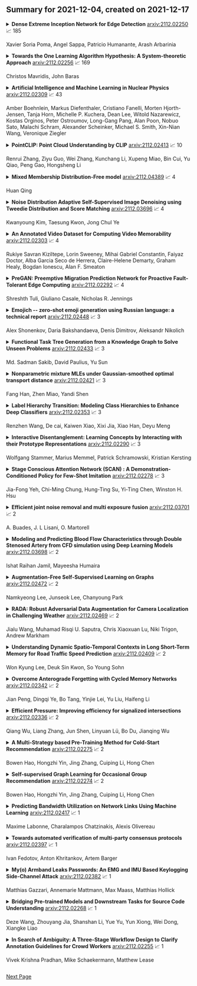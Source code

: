 ## Summary for 2021-12-04, created on 2021-12-17


<details><summary><b>Dense Extreme Inception Network for Edge Detection</b>
<a href="https://arxiv.org/abs/2112.02250">arxiv:2112.02250</a>
&#x1F4C8; 185 <br>
<p>Xavier Soria Poma, Angel Sappa, Patricio Humanante, Arash Arbarinia</p></summary>
<p>

**Abstract:** Edge detection is the basis of many computer vision applications. State of the art predominantly relies on deep learning with two decisive factors: dataset content and network's architecture. Most of the publicly available datasets are not curated for edge detection tasks. Here, we offer a solution to this constraint. First, we argue that edges, contours and boundaries, despite their overlaps, are three distinct visual features requiring separate benchmark datasets. To this end, we present a new dataset of edges. Second, we propose a novel architecture, termed Dense Extreme Inception Network for Edge Detection (DexiNed), that can be trained from scratch without any pre-trained weights. DexiNed outperforms other algorithms in the presented dataset. It also generalizes well to other datasets without any fine-tuning. The higher quality of DexiNed is also perceptually evident thanks to the sharper and finer edges it outputs.

</p>
</details>

<details><summary><b>Towards the One Learning Algorithm Hypothesis: A System-theoretic Approach</b>
<a href="https://arxiv.org/abs/2112.02256">arxiv:2112.02256</a>
&#x1F4C8; 169 <br>
<p>Christos Mavridis, John Baras</p></summary>
<p>

**Abstract:** The existence of a universal learning architecture in human cognition is a widely spread conjecture supported by experimental findings from neuroscience. While no low-level implementation can be specified yet, an abstract outline of human perception and learning is believed to entail three basic properties: (a) hierarchical attention and processing, (b) memory-based knowledge representation, and (c) progressive learning and knowledge compaction. We approach the design of such a learning architecture from a system-theoretic viewpoint, developing a closed-loop system with three main components: (i) a multi-resolution analysis pre-processor, (ii) a group-invariant feature extractor, and (iii) a progressive knowledge-based learning module. Multi-resolution feedback loops are used for learning, i.e., for adapting the system parameters to online observations. To design (i) and (ii), we build upon the established theory of wavelet-based multi-resolution analysis and the properties of group convolution operators. Regarding (iii), we introduce a novel learning algorithm that constructs progressively growing knowledge representations in multiple resolutions. The proposed algorithm is an extension of the Online Deterministic Annealing (ODA) algorithm based on annealing optimization, solved using gradient-free stochastic approximation. ODA has inherent robustness and regularization properties and provides a means to progressively increase the complexity of the learning model i.e. the number of the neurons, as needed, through an intuitive bifurcation phenomenon. The proposed multi-resolution approach is hierarchical, progressive, knowledge-based, and interpretable. We illustrate the properties of the proposed architecture in the context of the state-of-the-art learning algorithms and deep learning methods.

</p>
</details>

<details><summary><b>Artificial Intelligence and Machine Learning in Nuclear Physics</b>
<a href="https://arxiv.org/abs/2112.02309">arxiv:2112.02309</a>
&#x1F4C8; 43 <br>
<p>Amber Boehnlein, Markus Diefenthaler, Cristiano Fanelli, Morten Hjorth-Jensen, Tanja Horn, Michelle P. Kuchera, Dean Lee, Witold Nazarewicz, Kostas Orginos, Peter Ostroumov, Long-Gang Pang, Alan Poon, Nobuo Sato, Malachi Schram, Alexander Scheinker, Michael S. Smith, Xin-Nian Wang, Veronique Ziegler</p></summary>
<p>

**Abstract:** Advances in artificial intelligence/machine learning methods provide tools that have broad applicability in scientific research. These techniques are being applied across the diversity of nuclear physics research topics, leading to advances that will facilitate scientific discoveries and societal applications.
  This Review gives a snapshot of nuclear physics research which has been transformed by artificial intelligence and machine learning techniques.

</p>
</details>

<details><summary><b>PointCLIP: Point Cloud Understanding by CLIP</b>
<a href="https://arxiv.org/abs/2112.02413">arxiv:2112.02413</a>
&#x1F4C8; 10 <br>
<p>Renrui Zhang, Ziyu Guo, Wei Zhang, Kunchang Li, Xupeng Miao, Bin Cui, Yu Qiao, Peng Gao, Hongsheng Li</p></summary>
<p>

**Abstract:** Recently, zero-shot and few-shot learning via Contrastive Vision-Language Pre-training (CLIP) have shown inspirational performance on 2D visual recognition, which learns to match images with their corresponding texts in open-vocabulary settings. However, it remains under explored that whether CLIP, pre-trained by large-scale image-text pairs in 2D, can be generalized to 3D recognition. In this paper, we identify such a setting is feasible by proposing PointCLIP, which conducts alignment between CLIP-encoded point cloud and 3D category texts. Specifically, we encode a point cloud by projecting it into multi-view depth maps without rendering, and aggregate the view-wise zero-shot prediction to achieve knowledge transfer from 2D to 3D. On top of that, we design an inter-view adapter to better extract the global feature and adaptively fuse the few-shot knowledge learned from 3D into CLIP pre-trained in 2D. By just fine-tuning the lightweight adapter in the few-shot settings, the performance of PointCLIP could be largely improved. In addition, we observe the complementary property between PointCLIP and classical 3D-supervised networks. By simple ensembling, PointCLIP boosts baseline's performance and even surpasses state-of-the-art models. Therefore, PointCLIP is a promising alternative for effective 3D point cloud understanding via CLIP under low resource cost and data regime. We conduct thorough experiments on widely-adopted ModelNet10, ModelNet40 and the challenging ScanObjectNN to demonstrate the effectiveness of PointCLIP. The code is released at https://github.com/ZrrSkywalker/PointCLIP.

</p>
</details>

<details><summary><b>Mixed Membership Distribution-Free model</b>
<a href="https://arxiv.org/abs/2112.04389">arxiv:2112.04389</a>
&#x1F4C8; 4 <br>
<p>Huan Qing</p></summary>
<p>

**Abstract:** We consider the problem of detecting latent community information of mixed membership weighted network in which nodes have mixed memberships and edges connecting between nodes can be finite real numbers. We propose a general mixed membership distribution-free model for this problem. The model has no distribution constraints of edges but only the expected values, and can be viewed as generalizations of some previous models. We use an efficient spectral algorithm to estimate community memberships under the model. We also derive the convergence rate of the proposed algorithm under the model using delicate spectral analysis. We demonstrate the advantages of mixed membership distribution-free model with applications to a small scale of simulated networks when edges follow different distributions.

</p>
</details>

<details><summary><b>Noise Distribution Adaptive Self-Supervised Image Denoising using Tweedie Distribution and Score Matching</b>
<a href="https://arxiv.org/abs/2112.03696">arxiv:2112.03696</a>
&#x1F4C8; 4 <br>
<p>Kwanyoung Kim, Taesung Kwon, Jong Chul Ye</p></summary>
<p>

**Abstract:** Tweedie distributions are a special case of exponential dispersion models, which are often used in classical statistics as distributions for generalized linear models. Here, we reveal that Tweedie distributions also play key roles in modern deep learning era, leading to a distribution independent self-supervised image denoising formula without clean reference images. Specifically, by combining with the recent Noise2Score self-supervised image denoising approach and the saddle point approximation of Tweedie distribution, we can provide a general closed-form denoising formula that can be used for large classes of noise distributions without ever knowing the underlying noise distribution. Similar to the original Noise2Score, the new approach is composed of two successive steps: score matching using perturbed noisy images, followed by a closed form image denoising formula via distribution-independent Tweedie's formula. This also suggests a systematic algorithm to estimate the noise model and noise parameters for a given noisy image data set. Through extensive experiments, we demonstrate that the proposed method can accurately estimate noise models and parameters, and provide the state-of-the-art self-supervised image denoising performance in the benchmark dataset and real-world dataset.

</p>
</details>

<details><summary><b>An Annotated Video Dataset for Computing Video Memorability</b>
<a href="https://arxiv.org/abs/2112.02303">arxiv:2112.02303</a>
&#x1F4C8; 4 <br>
<p>Rukiye Savran Kiziltepe, Lorin Sweeney, Mihai Gabriel Constantin, Faiyaz Doctor, Alba Garcia Seco de Herrera, Claire-Helene Demarty, Graham Healy, Bogdan Ionescu, Alan F. Smeaton</p></summary>
<p>

**Abstract:** Using a collection of publicly available links to short form video clips of an average of 6 seconds duration each, 1,275 users manually annotated each video multiple times to indicate both long-term and short-term memorability of the videos. The annotations were gathered as part of an online memory game and measured a participant's ability to recall having seen the video previously when shown a collection of videos. The recognition tasks were performed on videos seen within the previous few minutes for short-term memorability and within the previous 24 to 72 hours for long-term memorability. Data includes the reaction times for each recognition of each video. Associated with each video are text descriptions (captions) as well as a collection of image-level features applied to 3 frames extracted from each video (start, middle and end). Video-level features are also provided. The dataset was used in the Video Memorability task as part of the MediaEval benchmark in 2020.

</p>
</details>

<details><summary><b>PreGAN: Preemptive Migration Prediction Network for Proactive Fault-Tolerant Edge Computing</b>
<a href="https://arxiv.org/abs/2112.02292">arxiv:2112.02292</a>
&#x1F4C8; 4 <br>
<p>Shreshth Tuli, Giuliano Casale, Nicholas R. Jennings</p></summary>
<p>

**Abstract:** Building a fault-tolerant edge system that can quickly react to node overloads or failures is challenging due to the unreliability of edge devices and the strict service deadlines of modern applications. Moreover, unnecessary task migrations can stress the system network, giving rise to the need for a smart and parsimonious failure recovery scheme. Prior approaches often fail to adapt to highly volatile workloads or accurately detect and diagnose faults for optimal remediation. There is thus a need for a robust and proactive fault-tolerance mechanism to meet service level objectives. In this work, we propose PreGAN, a composite AI model using a Generative Adversarial Network (GAN) to predict preemptive migration decisions for proactive fault-tolerance in containerized edge deployments. PreGAN uses co-simulations in tandem with a GAN to learn a few-shot anomaly classifier and proactively predict migration decisions for reliable computing. Extensive experiments on a Raspberry-Pi based edge environment show that PreGAN can outperform state-of-the-art baseline methods in fault-detection, diagnosis and classification, thus achieving high quality of service. PreGAN accomplishes this by 5.1% more accurate fault detection, higher diagnosis scores and 23.8% lower overheads compared to the best method among the considered baselines.

</p>
</details>

<details><summary><b>Emojich -- zero-shot emoji generation using Russian language: a technical report</b>
<a href="https://arxiv.org/abs/2112.02448">arxiv:2112.02448</a>
&#x1F4C8; 3 <br>
<p>Alex Shonenkov, Daria Bakshandaeva, Denis Dimitrov, Aleksandr Nikolich</p></summary>
<p>

**Abstract:** This technical report presents a text-to-image neural network "Emojich" that generates emojis using captions in Russian language as a condition. We aim to keep the generalization ability of a pretrained big model ruDALL-E Malevich (XL) 1.3B parameters at the fine-tuning stage, while giving special style to the images generated. Here are presented some engineering methods, code realization, all hyper-parameters for reproducing results and a Telegram bot where everyone can create their own customized sets of stickers. Also, some newly generated emojis obtained by "Emojich" model are demonstrated.

</p>
</details>

<details><summary><b>Functional Task Tree Generation from a Knowledge Graph to Solve Unseen Problems</b>
<a href="https://arxiv.org/abs/2112.02433">arxiv:2112.02433</a>
&#x1F4C8; 3 <br>
<p>Md. Sadman Sakib, David Paulius, Yu Sun</p></summary>
<p>

**Abstract:** A major component for developing intelligent and autonomous robots is a suitable knowledge representation, from which a robot can acquire knowledge about its actions or world. However, unlike humans, robots cannot creatively adapt to novel scenarios, as their knowledge and environment are rigidly defined. To address the problem of producing novel and flexible task plans called task trees, we explore how we can derive plans with concepts not originally in the robot's knowledge base. Existing knowledge in the form of a knowledge graph is used as a base of reference to create task trees that are modified with new object or state combinations. To demonstrate the flexibility of our method, we randomly selected recipes from the Recipe1M+ dataset and generated their task trees. The task trees were then thoroughly checked with a visualization tool that portrays how each ingredient changes with each action to produce the desired meal. Our results indicate that the proposed method can produce task plans with high accuracy even for never-before-seen ingredient combinations.

</p>
</details>

<details><summary><b>Nonparametric mixture MLEs under Gaussian-smoothed optimal transport distance</b>
<a href="https://arxiv.org/abs/2112.02421">arxiv:2112.02421</a>
&#x1F4C8; 3 <br>
<p>Fang Han, Zhen Miao, Yandi Shen</p></summary>
<p>

**Abstract:** The Gaussian-smoothed optimal transport (GOT) framework, pioneered in Goldfeld et al. (2020) and followed up by a series of subsequent papers, has quickly caught attention among researchers in statistics, machine learning, information theory, and related fields. One key observation made therein is that, by adapting to the GOT framework instead of its unsmoothed counterpart, the curse of dimensionality for using the empirical measure to approximate the true data generating distribution can be lifted. The current paper shows that a related observation applies to the estimation of nonparametric mixing distributions in discrete exponential family models, where under the GOT cost the estimation accuracy of the nonparametric MLE can be accelerated to a polynomial rate. This is in sharp contrast to the classical sub-polynomial rates based on unsmoothed metrics, which cannot be improved from an information-theoretical perspective. A key step in our analysis is the establishment of a new Jackson-type approximation bound of Gaussian-convoluted Lipschitz functions. This insight bridges existing techniques of analyzing the nonparametric MLEs and the new GOT framework.

</p>
</details>

<details><summary><b>Label Hierarchy Transition: Modeling Class Hierarchies to Enhance Deep Classifiers</b>
<a href="https://arxiv.org/abs/2112.02353">arxiv:2112.02353</a>
&#x1F4C8; 3 <br>
<p>Renzhen Wang, De cai, Kaiwen Xiao, Xixi Jia, Xiao Han, Deyu Meng</p></summary>
<p>

**Abstract:** Hierarchical classification aims to sort the object into a hierarchy of categories. For example, a bird can be categorized according to a three-level hierarchy of order, family, and species. Existing methods commonly address hierarchical classification by decoupling it into several multi-class classification tasks. However, such a multi-task learning strategy fails to fully exploit the correlation among various categories across different hierarchies. In this paper, we propose Label Hierarchy Transition, a unified probabilistic framework based on deep learning, to address hierarchical classification. Specifically, we explicitly learn the label hierarchy transition matrices, whose column vectors represent the conditional label distributions of classes between two adjacent hierarchies and could be capable of encoding the correlation embedded in class hierarchies. We further propose a confusion loss, which encourages the classification network to learn the correlation across different label hierarchies during training. The proposed framework can be adapted to any existing deep network with only minor modifications. We experiment with three public benchmark datasets with various class hierarchies, and the results demonstrate the superiority of our approach beyond the prior arts. Source code will be made publicly available.

</p>
</details>

<details><summary><b>Interactive Disentanglement: Learning Concepts by Interacting with their Prototype Representations</b>
<a href="https://arxiv.org/abs/2112.02290">arxiv:2112.02290</a>
&#x1F4C8; 3 <br>
<p>Wolfgang Stammer, Marius Memmel, Patrick Schramowski, Kristian Kersting</p></summary>
<p>

**Abstract:** Learning visual concepts from raw images without strong supervision is a challenging task. In this work, we show the advantages of prototype representations for understanding and revising the latent space of neural concept learners. For this purpose, we introduce interactive Concept Swapping Networks (iCSNs), a novel framework for learning concept-grounded representations via weak supervision and implicit prototype representations. iCSNs learn to bind conceptual information to specific prototype slots by swapping the latent representations of paired images. This semantically grounded and discrete latent space facilitates human understanding and human-machine interaction. We support this claim by conducting experiments on our novel data set "Elementary Concept Reasoning" (ECR), focusing on visual concepts shared by geometric objects.

</p>
</details>

<details><summary><b>Stage Conscious Attention Network (SCAN) : A Demonstration-Conditioned Policy for Few-Shot Imitation</b>
<a href="https://arxiv.org/abs/2112.02278">arxiv:2112.02278</a>
&#x1F4C8; 3 <br>
<p>Jia-Fong Yeh, Chi-Ming Chung, Hung-Ting Su, Yi-Ting Chen, Winston H. Hsu</p></summary>
<p>

**Abstract:** In few-shot imitation learning (FSIL), using behavioral cloning (BC) to solve unseen tasks with few expert demonstrations becomes a popular research direction. The following capabilities are essential in robotics applications: (1) Behaving in compound tasks that contain multiple stages. (2) Retrieving knowledge from few length-variant and misalignment demonstrations. (3) Learning from a different expert. No previous work can achieve these abilities at the same time. In this work, we conduct FSIL problem under the union of above settings and introduce a novel stage conscious attention network (SCAN) to retrieve knowledge from few demonstrations simultaneously. SCAN uses an attention module to identify each stage in length-variant demonstrations. Moreover, it is designed under demonstration-conditioned policy that learns the relationship between experts and agents. Experiment results show that SCAN can learn from different experts without fine-tuning and outperform baselines in complicated compound tasks with explainable visualization.

</p>
</details>

<details><summary><b>Efficient joint noise removal and multi exposure fusion</b>
<a href="https://arxiv.org/abs/2112.03701">arxiv:2112.03701</a>
&#x1F4C8; 2 <br>
<p>A. Buades, J. L Lisani, O. Martorell</p></summary>
<p>

**Abstract:** Multi-exposure fusion (MEF) is a technique for combining different images of the same scene acquired with different exposure settings into a single image. All the proposed MEF algorithms combine the set of images, somehow choosing from each one the part with better exposure.
  We propose a novel multi-exposure image fusion chain taking into account noise removal. The novel method takes advantage of DCT processing and the multi-image nature of the MEF problem. We propose a joint fusion and denoising strategy taking advantage of spatio-temporal patch selection and collaborative 3D thresholding. The overall strategy permits to denoise and fuse the set of images without the need of recovering each denoised exposure image, leading to a very efficient procedure.

</p>
</details>

<details><summary><b>Modeling and Predicting Blood Flow Characteristics through Double Stenosed Artery from CFD simulation using Deep Learning Models</b>
<a href="https://arxiv.org/abs/2112.03698">arxiv:2112.03698</a>
&#x1F4C8; 2 <br>
<p>Ishat Raihan Jamil, Mayeesha Humaira</p></summary>
<p>

**Abstract:** Establishing patient-specific finite element analysis (FEA) models for computational fluid dynamics (CFD) of double stenosed artery models involves time and effort, restricting physicians' ability to respond quickly in time-critical medical applications. Such issues might be addressed by training deep learning (DL) models to learn and predict blood flow characteristics using a dataset generated by CFD simulations of simplified double stenosed artery models with different configurations. When blood flow patterns are compared through an actual double stenosed artery model, derived from IVUS imaging, it is revealed that the sinusoidal approximation of stenosed neck geometry, which has been widely used in previous research works, fails to effectively represent the effects of a real constriction. As a result, a novel geometric representation of the constricted neck is proposed which, in terms of a generalized simplified model, outperforms the former assumption. The sequential change in artery lumen diameter and flow parameters along the length of the vessel presented opportunities for the use of LSTM and GRU DL models. However, with the small dataset of short lengths of doubly constricted blood arteries, the basic neural network model outperforms the specialized RNNs for most flow properties. LSTM, on the other hand, performs better for predicting flow properties with large fluctuations, such as varying blood pressure over the length of the vessels. Despite having good overall accuracies in training and testing across all the properties for the vessels in the dataset, the GRU model underperforms for an individual vessel flow prediction in all cases. The results also point to the need of individually optimized hyperparameters for each property in any model rather than aiming to achieve overall good performance across all outputs with a single set of hyperparameters.

</p>
</details>

<details><summary><b>Augmentation-Free Self-Supervised Learning on Graphs</b>
<a href="https://arxiv.org/abs/2112.02472">arxiv:2112.02472</a>
&#x1F4C8; 2 <br>
<p>Namkyeong Lee, Junseok Lee, Chanyoung Park</p></summary>
<p>

**Abstract:** Inspired by the recent success of self-supervised methods applied on images, self-supervised learning on graph structured data has seen rapid growth especially centered on augmentation-based contrastive methods. However, we argue that without carefully designed augmentation techniques, augmentations on graphs may behave arbitrarily in that the underlying semantics of graphs can drastically change. As a consequence, the performance of existing augmentation-based methods is highly dependent on the choice of augmentation scheme, i.e., hyperparameters associated with augmentations. In this paper, we propose a novel augmentation-free self-supervised learning framework for graphs, named AFGRL. Specifically, we generate an alternative view of a graph by discovering nodes that share the local structural information and the global semantics with the graph. Extensive experiments towards various node-level tasks, i.e., node classification, clustering, and similarity search on various real-world datasets demonstrate the superiority of AFGRL. The source code for AFGRL is available at https://github.com/Namkyeong/AFGRL.

</p>
</details>

<details><summary><b>RADA: Robust Adversarial Data Augmentation for Camera Localization in Challenging Weather</b>
<a href="https://arxiv.org/abs/2112.02469">arxiv:2112.02469</a>
&#x1F4C8; 2 <br>
<p>Jialu Wang, Muhamad Risqi U. Saputra, Chris Xiaoxuan Lu, Niki Trigon, Andrew Markham</p></summary>
<p>

**Abstract:** Camera localization is a fundamental and crucial problem for many robotic applications. In recent years, using deep-learning for camera-based localization has become a popular research direction. However, they lack robustness to large domain shifts, which can be caused by seasonal or illumination changes between training and testing data sets. Data augmentation is an attractive approach to tackle this problem, as it does not require additional data to be provided. However, existing augmentation methods blindly perturb all pixels and therefore cannot achieve satisfactory performance. To overcome this issue, we proposed RADA, a system whose aim is to concentrate on perturbing the geometrically informative parts of the image. As a result, it learns to generate minimal image perturbations that are still capable of perplexing the network. We show that when these examples are utilized as augmentation, it greatly improves robustness. We show that our method outperforms previous augmentation techniques and achieves up to two times higher accuracy than the SOTA localization models (e.g., AtLoc and MapNet) when tested on `unseen' challenging weather conditions.

</p>
</details>

<details><summary><b>Understanding Dynamic Spatio-Temporal Contexts in Long Short-Term Memory for Road Traffic Speed Prediction</b>
<a href="https://arxiv.org/abs/2112.02409">arxiv:2112.02409</a>
&#x1F4C8; 2 <br>
<p>Won Kyung Lee, Deuk Sin Kwon, So Young Sohn</p></summary>
<p>

**Abstract:** Reliable traffic flow prediction is crucial to creating intelligent transportation systems. Many big-data-based prediction approaches have been developed but they do not reflect complicated dynamic interactions between roads considering time and location. In this study, we propose a dynamically localised long short-term memory (LSTM) model that involves both spatial and temporal dependence between roads. To do so, we use a localised dynamic spatial weight matrix along with its dynamic variation. Moreover, the LSTM model can deal with sequential data with long dependency as well as complex non-linear features. Empirical results indicated superior prediction performances of the proposed model compared to two different baseline methods.

</p>
</details>

<details><summary><b>Overcome Anterograde Forgetting with Cycled Memory Networks</b>
<a href="https://arxiv.org/abs/2112.02342">arxiv:2112.02342</a>
&#x1F4C8; 2 <br>
<p>Jian Peng, Dingqi Ye, Bo Tang, Yinjie Lei, Yu Liu, Haifeng Li</p></summary>
<p>

**Abstract:** Learning from a sequence of tasks for a lifetime is essential for an agent towards artificial general intelligence. This requires the agent to continuously learn and memorize new knowledge without interference. This paper first demonstrates a fundamental issue of lifelong learning using neural networks, named anterograde forgetting, i.e., preserving and transferring memory may inhibit the learning of new knowledge. This is attributed to the fact that the learning capacity of a neural network will be reduced as it keeps memorizing historical knowledge, and the fact that conceptual confusion may occur as it transfers irrelevant old knowledge to the current task. This work proposes a general framework named Cycled Memory Networks (CMN) to address the anterograde forgetting in neural networks for lifelong learning. The CMN consists of two individual memory networks to store short-term and long-term memories to avoid capacity shrinkage. A transfer cell is designed to connect these two memory networks, enabling knowledge transfer from the long-term memory network to the short-term memory network to mitigate the conceptual confusion, and a memory consolidation mechanism is developed to integrate short-term knowledge into the long-term memory network for knowledge accumulation. Experimental results demonstrate that the CMN can effectively address the anterograde forgetting on several task-related, task-conflict, class-incremental and cross-domain benchmarks.

</p>
</details>

<details><summary><b>Efficient Pressure: Improving efficiency for signalized intersections</b>
<a href="https://arxiv.org/abs/2112.02336">arxiv:2112.02336</a>
&#x1F4C8; 2 <br>
<p>Qiang Wu, Liang Zhang, Jun Shen, Linyuan Lü, Bo Du, Jianqing Wu</p></summary>
<p>

**Abstract:** Since conventional approaches could not adapt to dynamic traffic conditions, reinforcement learning (RL) has attracted more attention to help solve the traffic signal control (TSC) problem. However, existing RL-based methods are rarely deployed considering that they are neither cost-effective in terms of computing resources nor more robust than traditional approaches, which raises a critical research question: how to construct an adaptive controller for TSC with less training and reduced complexity based on RL-based approach? To address this question, in this paper, we (1) innovatively specify the traffic movement representation as a simple but efficient pressure of vehicle queues in a traffic network, namely efficient pressure (EP); (2) build a traffic signal settings protocol, including phase duration, signal phase number and EP for TSC; (3) design a TSC approach based on the traditional max pressure (MP) approach, namely efficient max pressure (Efficient-MP) using the EP to capture the traffic state; and (4) develop a general RL-based TSC algorithm template: efficient Xlight (Efficient-XLight) under EP. Through comprehensive experiments on multiple real-world datasets in our traffic signal settings' protocol for TSC, we demonstrate that efficient pressure is complementary to traditional and RL-based modeling to design better TSC methods. Our code is released on Github.

</p>
</details>

<details><summary><b>A Multi-Strategy based Pre-Training Method for Cold-Start Recommendation</b>
<a href="https://arxiv.org/abs/2112.02275">arxiv:2112.02275</a>
&#x1F4C8; 2 <br>
<p>Bowen Hao, Hongzhi Yin, Jing Zhang, Cuiping Li, Hong Chen</p></summary>
<p>

**Abstract:** Cold-start problem is a fundamental challenge for recommendation tasks. The recent self-supervised learning (SSL) on Graph Neural Networks (GNNs) model, PT-GNN, pre-trains the GNN model to reconstruct the cold-start embeddings and has shown great potential for cold-start recommendation. However, due to the over-smoothing problem, PT-GNN can only capture up to 3-order relation, which can not provide much useful auxiliary information to depict the target cold-start user or item. Besides, the embedding reconstruction task only considers the intra-correlations within the subgraph of users and items, while ignoring the inter-correlations across different subgraphs. To solve the above challenges, we propose a multi-strategy based pre-training method for cold-start recommendation (MPT), which extends PT-GNN from the perspective of model architecture and pretext tasks to improve the cold-start recommendation performance. Specifically, in terms of the model architecture, in addition to the short-range dependencies of users and items captured by the GNN encoder, we introduce a Transformer encoder to capture long-range dependencies. In terms of the pretext task, in addition to considering the intra-correlations of users and items by the embedding reconstruction task, we add embedding contrastive learning task to capture inter-correlations of users and items. We train the GNN and Transformer encoders on these pretext tasks under the meta-learning setting to simulate the real cold-start scenario, making the model easily and rapidly being adapted to new cold-start users and items. Experiments on three public recommendation datasets show the superiority of the proposed MPT model against the vanilla GNN models, the pre-training GNN model on user/item embedding inference and the recommendation task.

</p>
</details>

<details><summary><b>Self-supervised Graph Learning for Occasional Group Recommendation</b>
<a href="https://arxiv.org/abs/2112.02274">arxiv:2112.02274</a>
&#x1F4C8; 2 <br>
<p>Bowen Hao, Hongzhi Yin, Jing Zhang, Cuiping Li, Hong Chen</p></summary>
<p>

**Abstract:** We study the problem of recommending items to occasional groups (a.k.a. cold-start groups), where the occasional groups are formed ad-hoc and
  have few or no historical interacted items. Due to the extreme sparsity issue of the occasional groups' interactions with items, it is difficult to learn high-quality embeddings for these occasional groups. Despite the recent advances on Graph Neural Networks (GNNs) incorporate high-order collaborative signals to alleviate the problem, the high-order cold-start neighbors are not explicitly considered during the graph convolution in GNNs. This paper proposes a self-supervised graph learning paradigm, which jointly trains the backbone GNN model to reconstruct the group/user/item embeddings under the meta-learning setting, such that it can directly improve the embedding quality and can be easily adapted to the new occasional groups. To further reduce the impact from the cold-start neighbors, we incorporate a self-attention-based meta aggregator to enhance the aggregation ability of each graph convolution step. Besides, we add a contrastive learning (CL) adapter to explicitly consider the correlations between the group and non-group members. Experimental results on three public recommendation datasets show the superiority of our proposed model against the state-of-the-art group recommendation methods.

</p>
</details>

<details><summary><b>Predicting Bandwidth Utilization on Network Links Using Machine Learning</b>
<a href="https://arxiv.org/abs/2112.02417">arxiv:2112.02417</a>
&#x1F4C8; 1 <br>
<p>Maxime Labonne, Charalampos Chatzinakis, Alexis Olivereau</p></summary>
<p>

**Abstract:** Predicting the bandwidth utilization on network links can be extremely useful for detecting congestion in order to correct them before they occur. In this paper, we present a solution to predict the bandwidth utilization between different network links with a very high accuracy. A simulated network is created to collect data related to the performance of the network links on every interface. These data are processed and expanded with feature engineering in order to create a training set. We evaluate and compare three types of machine learning algorithms, namely ARIMA (AutoRegressive Integrated Moving Average), MLP (Multi Layer Perceptron) and LSTM (Long Short-Term Memory), in order to predict the future bandwidth consumption. The LSTM outperforms ARIMA and MLP with very accurate predictions, rarely exceeding a 3\% error (40\% for ARIMA and 20\% for the MLP). We then show that the proposed solution can be used in real time with a reaction managed by a Software-Defined Networking (SDN) platform.

</p>
</details>

<details><summary><b>Towards automated verification of multi-party consensus protocols</b>
<a href="https://arxiv.org/abs/2112.02397">arxiv:2112.02397</a>
&#x1F4C8; 1 <br>
<p>Ivan Fedotov, Anton Khritankov, Artem Barger</p></summary>
<p>

**Abstract:** Blockchain technology and related frameworks have recently received extensive attention. Blockchain systems use multi-party consensus protocols to reach agreements on transactions. Hyperledger Fabric framework exposes a multi-party consensus, based on endorsement policy protocol, to reach a consensus on a transaction. In this paper, we define a problem of verification of a blockchain multi-party consensus with probabilistic properties. Further, we propose a verification technique of endorsement policies using statistical model checking and hypothesis testing. We analyze several aspects of the policies, including the ability to assign weights to organizations and the refusal probabilities of organizations. We demonstrate on experiments the work of our verification technique and how one can use experimental results to make the model satisfiable the specification. One can use our technique to design enterprise applications with the Hyperledger Fabric framework.

</p>
</details>

<details><summary><b>My(o) Armband Leaks Passwords: An EMG and IMU Based Keylogging Side-Channel Attack</b>
<a href="https://arxiv.org/abs/2112.02382">arxiv:2112.02382</a>
&#x1F4C8; 1 <br>
<p>Matthias Gazzari, Annemarie Mattmann, Max Maass, Matthias Hollick</p></summary>
<p>

**Abstract:** Wearables that constantly collect various sensor data of their users increase the chances for inferences of unintentional and sensitive information such as passwords typed on a physical keyboard. We take a thorough look at the potential of using electromyographic (EMG) data, a sensor modality which is new to the market but has lately gained attention in the context of wearables for augmented reality (AR), for a keylogging side-channel attack. Our approach is based on neural networks for a between-subject attack in a realistic scenario using the Myo Armband to collect the sensor data. In our approach, the EMG data has proven to be the most prominent source of information compared to the accelerometer and gyroscope, increasing the keystroke detection performance. For our end-to-end approach on raw data, we report a mean balanced accuracy of about 76 % for the keystroke detection and a mean top-3 key accuracy of about 32 % on 52 classes for the key identification on passwords of varying strengths. We have created an extensive dataset including more than 310 000 keystrokes recorded from 37 volunteers, which is available as open access along with the source code used to create the given results.

</p>
</details>

<details><summary><b>Bridging Pre-trained Models and Downstream Tasks for Source Code Understanding</b>
<a href="https://arxiv.org/abs/2112.02268">arxiv:2112.02268</a>
&#x1F4C8; 1 <br>
<p>Deze Wang, Zhouyang Jia, Shanshan Li, Yue Yu, Yun Xiong, Wei Dong, Xiangke Liao</p></summary>
<p>

**Abstract:** With the great success of pre-trained models, the pretrain-then-finetune paradigm has been widely adopted on downstream tasks for source code understanding. However, compared to costly training a large-scale model from scratch, how to effectively adapt pre-trained models to a new task has not been fully explored. In this paper, we propose an approach to bridge pre-trained models and code-related tasks. We exploit semantic-preserving transformation to enrich downstream data diversity, and help pre-trained models learn semantic features invariant to these semantically equivalent transformations. Further, we introduce curriculum learning to organize the transformed data in an easy-to-hard manner to fine-tune existing pre-trained models.
  We apply our approach to a range of pre-trained models, and they significantly outperform the state-of-the-art models on tasks for source code understanding, such as algorithm classification, code clone detection, and code search. Our experiments even show that without heavy pre-training on code data, natural language pre-trained model RoBERTa fine-tuned with our lightweight approach could outperform or rival existing code pre-trained models fine-tuned on the above tasks, such as CodeBERT and GraphCodeBERT. This finding suggests that there is still much room for improvement in code pre-trained models.

</p>
</details>

<details><summary><b>In Search of Ambiguity: A Three-Stage Workflow Design to Clarify Annotation Guidelines for Crowd Workers</b>
<a href="https://arxiv.org/abs/2112.02255">arxiv:2112.02255</a>
&#x1F4C8; 1 <br>
<p>Vivek Krishna Pradhan, Mike Schaekermann, Matthew Lease</p></summary>
<p>

**Abstract:** We propose a novel three-stage FIND-RESOLVE-LABEL workflow for crowdsourced annotation to reduce ambiguity in task instructions and thus improve annotation quality. Stage 1 (FIND) asks the crowd to find examples whose correct label seems ambiguous given task instructions. Workers are also asked to provide a short tag which describes the ambiguous concept embodied by the specific instance found. We compare collaborative vs. non-collaborative designs for this stage. In Stage 2 (RESOLVE), the requester selects one or more of these ambiguous examples to label (resolving ambiguity). The new label(s) are automatically injected back into task instructions in order to improve clarity. Finally, in Stage 3 (LABEL), workers perform the actual annotation using the revised guidelines with clarifying examples. We compare three designs for using these examples: examples only, tags only, or both. We report image labeling experiments over six task designs using Amazon's Mechanical Turk. Results show improved annotation accuracy and further insights regarding effective design for crowdsourced annotation tasks.

</p>
</details>


[Next Page](2021/2021-12/2021-12-03.md)
